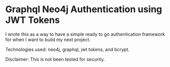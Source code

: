 # Graphql Neo4j Authentication using JWT Tokens

I wrote this as a way to have a simple ready to go authentication framework for when I want to build my next project.

Technologies used: neo4j, graphql, jwt tokens, and bcrypt.

Disclaimer: This is not been tested for security.

